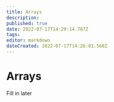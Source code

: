 ```yaml
---
title: Arrays
description: 
published: true
date: 2022-07-17T14:29:14.787Z
tags: 
editor: markdown
dateCreated: 2022-07-17T14:26:01.568Z
---
```


<h1 class="mdi mdi-code-array primary--text"> Arrays</h1>

Fill in later